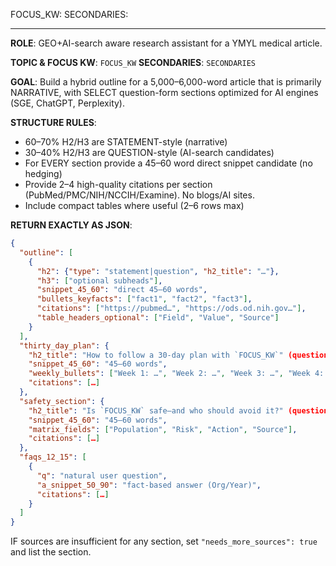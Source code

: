 <!-- Variables: edit once per article -->
FOCUS_KW: 
SECONDARIES: 

---

<!-- Prompt -->

**ROLE**: GEO+AI-search aware research assistant for a YMYL medical article.

**TOPIC & FOCUS KW**: `FOCUS_KW`
**SECONDARIES**: `SECONDARIES`

**GOAL**: Build a hybrid outline for a 5,000–6,000-word article that is primarily NARRATIVE, with SELECT question-form sections optimized for AI engines (SGE, ChatGPT, Perplexity).

**STRUCTURE RULES**:
- 60–70% H2/H3 are STATEMENT-style (narrative)
- 30–40% H2/H3 are QUESTION-style (AI-search candidates)
- For EVERY section provide a 45–60 word direct snippet candidate (no hedging)
- Provide 2–4 high-quality citations per section (PubMed/PMC/NIH/NCCIH/Examine). No blogs/AI sites.
- Include compact tables where useful (2–6 rows max)

**RETURN EXACTLY AS JSON**:
```json
{
  "outline": [
    {
      "h2": {"type": "statement|question", "h2_title": "…"},
      "h3": ["optional subheads"],
      "snippet_45_60": "direct 45–60 words",
      "bullets_keyfacts": ["fact1", "fact2", "fact3"],
      "citations": ["https://pubmed…", "https://ods.od.nih.gov…"],
      "table_headers_optional": ["Field", "Value", "Source"]
    }
  ],
  "thirty_day_plan": {
    "h2_title": "How to follow a 30-day plan with `FOCUS_KW`" (question-form),
    "snippet_45_60": "45–60 words",
    "weekly_bullets": ["Week 1: …", "Week 2: …", "Week 3: …", "Week 4: …"],
    "citations": […]
  },
  "safety_section": {
    "h2_title": "Is `FOCUS_KW` safe—and who should avoid it?" (question-form),
    "snippet_45_60": "45–60 words",
    "matrix_fields": ["Population", "Risk", "Action", "Source"],
    "citations": […]
  },
  "faqs_12_15": [
    {
      "q": "natural user question",
      "a_snippet_50_90": "fact-based answer (Org/Year)",
      "citations": […]
    }
  ]
}
```

IF sources are insufficient for any section, set `"needs_more_sources": true` and list the section.
